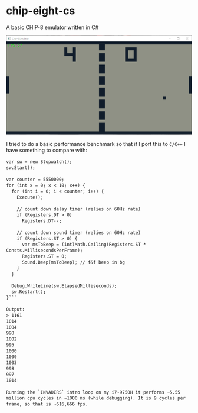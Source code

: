 # chip-eight-cs
A basic CHIP-8 emulator written in C#

![alt text](screenshot.png)

I tried to do a basic performance benchmark so that if I port this to `C/C++` I have something to compare with:

```
var sw = new Stopwatch();
sw.Start();

var counter = 5550000;
for (int x = 0; x < 10; x++) {
  for (int i = 0; i < counter; i++) {
    Execute();

    // count down delay timer (relies on 60Hz rate)
    if (Registers.DT > 0)
      Registers.DT--;

    // count down sound timer (relies on 60Hz rate)
    if (Registers.ST > 0) {
      var msToBeep = (int)Math.Ceiling(Registers.ST * Consts.MillisecondsPerFrame);
      Registers.ST = 0;
      Sound.Beep(msToBeep); // f&f beep in bg
    }
  }

  Debug.WriteLine(sw.ElapsedMilliseconds);
  sw.Restart();
}```

Output:
> 1161
1014
1004
998
1002
995
1000
1000
1003
998
997
1014

Running the `INVADERS` intro loop on my i7-9750H it performs ~5.55 million cpu cycles in ~1000 ms (while debugging). It is 9 cycles per frame, so that is ~616,666 fps.
